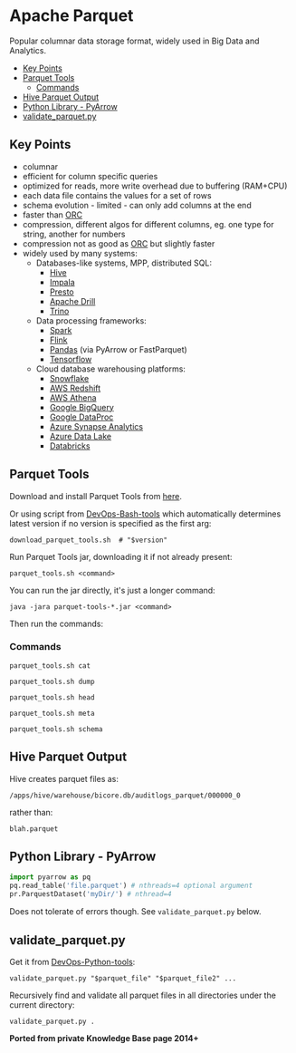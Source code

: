 # Apache Parquet

Popular columnar data storage format, widely used in Big Data and Analytics.

<!-- INDEX_START -->

- [Key Points](#key-points)
- [Parquet Tools](#parquet-tools)
  - [Commands](#commands)
- [Hive Parquet Output](#hive-parquet-output)
- [Python Library - PyArrow](#python-library---pyarrow)
- [validate_parquet.py](#validate_parquetpy)

<!-- INDEX_END -->

## Key Points

- columnar
- efficient for column specific queries
- optimized for reads, more write overhead due to buffering (RAM+CPU)
- each data file contains the values for a set of rows
- schema evolution - limited - can only add columns at the end
- faster than [ORC](data-formats.md#orc)
- compression, different algos for different columns, eg. one type for string, another for numbers
- compression not as good as [ORC](orc.md) but slightly faster
- widely used by many systems:
  - Databases-like systems, MPP, distributed SQL:
    - [Hive](hive.md)
    - [Impala](impala.md)
    - [Presto](presto.md)
    - [Apache Drill](drill.md)
    - [Trino](https://github.com/trinodb/trino)
  - Data processing frameworks:
    - [Spark](spark.md)
    - [Flink](https://flink.apache.org/)
    - [Pandas](https://pandas.pydata.org/)  (via PyArrow or FastParquet)
    - [Tensorflow](https://www.tensorflow.org/)
  - Cloud database warehousing platforms:
    - [Snowflake](snowflake.md)
    - [AWS Redshift](aws.md)
    - [AWS Athena](https://aws.amazon.com/athena/)
    - [Google BigQuery](bigquery.md)
    - [Google DataProc](https://cloud.google.com/dataproc)
    - [Azure Synapse Analytics](https://azure.microsoft.com/en-us/products/synapse-analytics)
    - [Azure Data Lake](https://azure.microsoft.com/en-us/solutions/data-lake)
    - [Databricks](https://www.databricks.com/)

## Parquet Tools

Download and install Parquet Tools from [here](https://repo1.maven.org/maven2/org/apache/parquet/parquet-tools/).

Or using script from [DevOps-Bash-tools](devops-bash-tools.md) which automatically determines latest version if no
version is specified as the first arg:

```shell
download_parquet_tools.sh  # "$version"
```

Run Parquet Tools jar, downloading it if not already present:

```shell
parquet_tools.sh <command>
```

You can run the jar directly, it's just a longer command:

```shell
java -jara parquet-tools-*.jar <command>
```

<!--

```shell
PARQUET_VERSION=1.5.0
```

```shell
cd /usr/local
wget -O "parquet-tools-$PARQUET_VERSION-bin.zip" \
  "http://search.maven.org/remotecontent?filepath=com/twitter/parquet-tools/$PARQUET_VERSION/parquet-tools-$PARQUET_VERSION-bin.zip"
unzip "parquet-tools-$PARQUET_VERSION-bin.zip"
link_latest parquet-tools-*
cd "parquet-tools-$PARQUET_VERSION"
```

Add the Parquet Tools to your `$PATH`:

```shell
export PATH="$PATH:/usr/local/bin/parquet-tools:$HOME/bin/parquet-tools"
```

-->

Then run the commands:

### Commands

```shell
parquet_tools.sh cat
```

```shell
parquet_tools.sh dump
```

```shell
parquet_tools.sh head
```

```shell
parquet_tools.sh meta
```

```shell
parquet_tools.sh schema
```

<!--

Old zip binary not available in versions > 1.6 (currently on 1.11.2)

```shell
parquet-cat
```

```shell
parquet-dump
```

```shell
parquet-head
```

```shell
parquet-meta
```

```shell
parquet-schema
```

```shell
parquet-tools --help
```

-->

## Hive Parquet Output

Hive creates parquet files as:

```none
/apps/hive/warehouse/bicore.db/auditlogs_parquet/000000_0
```

rather than:

```none
blah.parquet
```

## Python Library - PyArrow

```python
import pyarrow as pq
pq.read_table('file.parquet') # nthreads=4 optional argument
pr.ParquestDataset('myDir/') # nthread=4
```

Does not tolerate of errors though. See `validate_parquet.py` below.

## validate_parquet.py

Get it from [DevOps-Python-tools](devops-python-tools.md):

```shell
validate_parquet.py "$parquet_file" "$parquet_file2" ...
```

Recursively find and validate all parquet files in all directories under the current directory:

```shell
validate_parquet.py .
```

**Ported from private Knowledge Base page 2014+**
